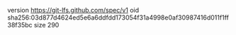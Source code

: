 version https://git-lfs.github.com/spec/v1
oid sha256:03d877d4624ed5e6a6ddfdd173054f31a4998e0af30987416d011f1ff38f35bc
size 290
